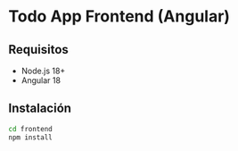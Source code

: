 # Todo App Frontend (Angular)

## Requisitos
- Node.js 18+
- Angular 18

## Instalación

```bash
cd frontend
npm install
